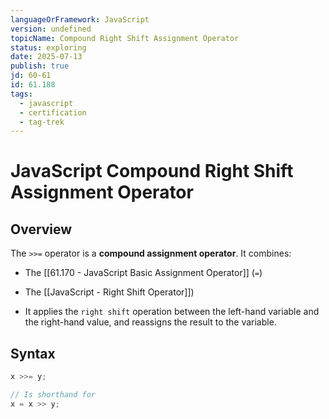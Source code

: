 ```yaml
---
languageOrFramework: JavaScript
version: undefined
topicName: Compound Right Shift Assignment Operator
status: exploring
date: 2025-07-13
publish: true
jd: 60-61
id: 61.188
tags:
  - javascript
  - certification
  - tag-trek
---
```

# JavaScript Compound Right Shift Assignment Operator

## Overview
The `>>=` operator is a **compound assignment operator**. It combines:
- The [[61.170 - JavaScript Basic Assignment Operator]] (`=`)
- The [[JavaScript - Right Shift Operator]])

- It applies the `right shift` operation between the left-hand variable and the right-hand value, and reassigns the result to the variable.

## Syntax
```javascript
x >>= y;

// Is shorthand for
x = x >> y;
